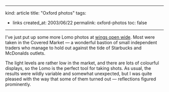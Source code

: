 -----
kind: article
title: "Oxford photos"
tags:
- links
created_at: 2003/06/22
permalink: oxford-photos
toc: false
-----

<p>I've just put up some more Lomo photos at <a href="http://www.rousette.org.uk/mt-static/wingsopenwide/archives/cat_lomo.html">wings open wide</a>. Most were taken in the Covered Market &mdash; a wonderful bastion of small independent traders who manage to hold out against the tide of Starbucks and McDonalds outlets.</p>

<p>The light levels are rather low in the market, and there are lots of colourful displays, so the Lomo is the perfect tool for taking shots. As usual, the results were wildly variable and  somewhat unexpected, but I was quite pleased with the way that some of them turned out &mdash; reflections figured prominently.</p>



